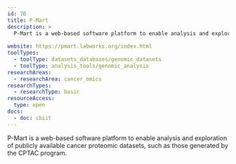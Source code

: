 ```yaml
---
id: 76
title: P-Mart
description: >
  P-Mart is a web-based software platform to enable analysis and exploration of publicly available cancer proteomic datasets, such as those generated by the Clinical Proteomic Tumor Analysis Consortium (CPTAC) program.
  
website: https://pmart.labworks.org/index.html
toolTypes:
  - toolType: datasets_databases/genomic_datasets
  - toolType: analysis_tools/genomic_analysis
researchAreas:
  - researchArea: cancer_omics
researchTypes:
  - researchType: basic
resourceAccess:
  type: open
docs:
  - doc: cbiit
---
```

P-Mart is a web-based software platform to enable analysis and exploration of publicly available cancer proteomic datasets, such as those generated by the CPTAC program.